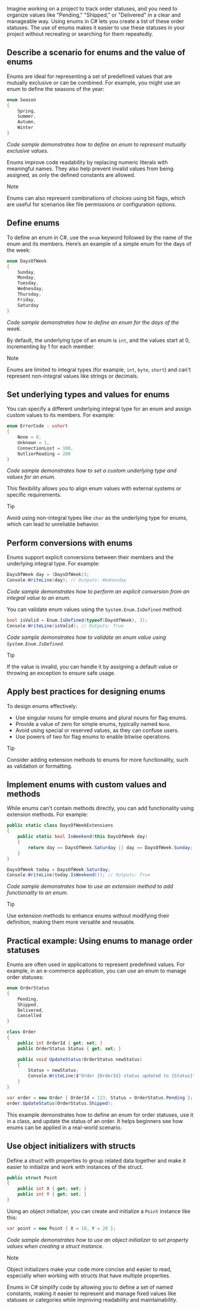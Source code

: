 Imagine working on a project to track order statuses, and you need to organize values like "Pending," "Shipped," or "Delivered" in a clear and manageable way. Using enums in C# lets you create a list of these order statuses. The use of enums makes it easier to use these statuses in your project without recreating or searching for them repeatedly.

## Describe a scenario for enums and the value of enums

Enums are ideal for representing a set of predefined values that are mutually exclusive or can be combined. For example, you might use an enum to define the seasons of the year:

```csharp
enum Season
{
    Spring,
    Summer,
    Autumn,
    Winter
}
```

*Code sample demonstrates how to define an enum to represent mutually exclusive values.*

Enums improve code readability by replacing numeric literals with meaningful names. They also help prevent invalid values from being assigned, as only the defined constants are allowed.

> [!NOTE]
> Enums can also represent combinations of choices using bit flags, which are useful for scenarios like file permissions or configuration options.

## Define enums

To define an enum in C#, use the `enum` keyword followed by the name of the enum and its members. Here’s an example of a simple enum for the days of the week:

```csharp
enum DaysOfWeek
{
    Sunday,
    Monday,
    Tuesday,
    Wednesday,
    Thursday,
    Friday,
    Saturday
}
```

*Code sample demonstrates how to define an enum for the days of the week.*

By default, the underlying type of an enum is `int`, and the values start at 0, incrementing by 1 for each member.

> [!NOTE]  
> Enums are limited to integral types (for example, `int`, `byte`, `short`) and can't represent non-integral values like strings or decimals.

## Set underlying types and values for enums

You can specify a different underlying integral type for an enum and assign custom values to its members. For example:

```csharp
enum ErrorCode : ushort
{
    None = 0,
    Unknown = 1,
    ConnectionLost = 100,
    OutlierReading = 200
}
```

*Code sample demonstrates how to set a custom underlying type and values for an enum.*

This flexibility allows you to align enum values with external systems or specific requirements.

> [!TIP]
> Avoid using non-integral types like `char` as the underlying type for enums, which can lead to unreliable behavior.

## Perform conversions with enums

Enums support explicit conversions between their members and the underlying integral type. For example:

```csharp
DaysOfWeek day = (DaysOfWeek)3;
Console.WriteLine(day); // Outputs: Wednesday
```

*Code sample demonstrates how to perform an explicit conversion from an integral value to an enum.*

You can validate enum values using the `System.Enum.IsDefined` method:

```csharp
bool isValid = Enum.IsDefined(typeof(DaysOfWeek), 3);
Console.WriteLine(isValid); // Outputs: True
```

*Code sample demonstrates how to validate an enum value using `System.Enum.IsDefined`.*

> [!TIP]
> If the value is invalid, you can handle it by assigning a default value or throwing an exception to ensure safe usage.

## Apply best practices for designing enums

To design enums effectively:

- Use singular nouns for simple enums and plural nouns for flag enums.
- Provide a value of zero for simple enums, typically named `None`.
- Avoid using special or reserved values, as they can confuse users.
- Use powers of two for flag enums to enable bitwise operations.

> [!TIP]
> Consider adding extension methods to enums for more functionality, such as validation or formatting.

## Implement enums with custom values and methods

While enums can't contain methods directly, you can add functionality using extension methods. For example:

```csharp
public static class DaysOfWeekExtensions
{
    public static bool IsWeekend(this DaysOfWeek day)
    {
        return day == DaysOfWeek.Saturday || day == DaysOfWeek.Sunday;
    }
}

DaysOfWeek today = DaysOfWeek.Saturday;
Console.WriteLine(today.IsWeekend()); // Outputs: True
```

*Code sample demonstrates how to use an extension method to add functionality to an enum.*

> [!TIP]
> Use extension methods to enhance enums without modifying their definition, making them more versatile and reusable.

## Practical example: Using enums to manage order statuses

Enums are often used in applications to represent predefined values. For example, in an e-commerce application, you can use an enum to manage order statuses:

```csharp
enum OrderStatus
{
    Pending,
    Shipped,
    Delivered,
    Cancelled
}

class Order
{
    public int OrderId { get; set; }
    public OrderStatus Status { get; set; }

    public void UpdateStatus(OrderStatus newStatus)
    {
        Status = newStatus;
        Console.WriteLine($"Order {OrderId} status updated to {Status}");
    }
}

var order = new Order { OrderId = 123, Status = OrderStatus.Pending };
order.UpdateStatus(OrderStatus.Shipped);
```

This example demonstrates how to define an enum for order statuses, use it in a class, and update the status of an order. It helps beginners see how enums can be applied in a real-world scenario.

## Use object initializers with structs

Define a struct with properties to group related data together and make it easier to initialize and work with instances of the struct.

```csharp
public struct Point
{
    public int X { get; set; }
    public int Y { get; set; }
}
```

Using an object initializer, you can create and initialize a `Point` instance like this:

```csharp
var point = new Point { X = 10, Y = 20 };
```

*Code sample demonstrates how to use an object initializer to set property values when creating a struct instance.*

> [!NOTE]
> Object initializers make your code more concise and easier to read, especially when working with structs that have multiple properties.

Enums in C# simplify code by allowing you to define a set of named constants, making it easier to represent and manage fixed values like statuses or categories while improving readability and maintainability.
